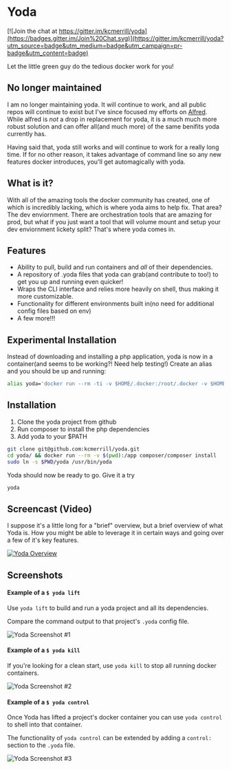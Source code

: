 # Yoda

[![Join the chat at https://gitter.im/kcmerrill/yoda](https://badges.gitter.im/Join%20Chat.svg)](https://gitter.im/kcmerrill/yoda?utm_source=badge&utm_medium=badge&utm_campaign=pr-badge&utm_content=badge)

Let the little green guy do the tedious docker work for you!

## No longer maintained 
I am no longer maintaining yoda. It will continue to work, and all public repos will continue to exist but I've since focused my efforts on [Alfred](https://github.com/kcmerrill/alfred). While alfred is _not_ a drop in replacement for yoda, it is a much much more robust solution and can offer all(and much more) of the same benifits yoda currently has. 

Having said that, yoda still works and will continue to work for a really long time. If for no other reason, it takes advantage of command line so any new features docker introduces, you'll get automagically with yoda. 

## What is it?
With all of the amazing tools the docker community has created, one of which is incredibly lacking, which is where yoda aims to help fix. That area? The dev enviornment. There are orchestration tools that are amazing for prod, but what if you just want a tool that will volume mount and setup your dev enviornment lickety split? That's where yoda comes in.

## Features
- Ability to pull, build and run containers and _all_ of their dependencies.
- A repository of .yoda files that yoda can grab(and contribute to too!) to get you up and running even quicker!
- Wraps the CLI interface and relies more heavily on shell, thus making it more customizable.
- Functionality for different environments built in(no need for additional config files based on env)
- A few more!!!

## Experimental Installation ##
Instead of downloading and installing a php application, yoda is now in a container(and seems to be working?! Need help testing!)
Create an alias and you should be up and running:

```bash
alias yoda='docker run --rm -ti -v $HOME/.docker:/root/.docker -v $HOME/.yoda:/yoda/.config -e containerized=true -h=$HOSTNAME -v /var/run/docker.sock:/var/run/docker.sock -v $(if [ $(dirname $PWD) == "/" ]; then echo $PWD; else dirname $PWD; fi):$(if [ $(dirname $PWD) == "/" ]; then echo $PWD; else dirname $PWD; fi) -v $HOME/.ssh:/root/.ssh -v $HOME/.yoda/shares:/yoda/www/share -w $PWD -u=$(id -u $USER) kcmerrill/yoda'
```

## Installation ##
1. Clone the yoda project from github
2. Run composer to install the php dependencies
3. Add yoda to your $PATH
```bash
git clone git@github.com:kcmerrill/yoda.git
cd yoda/ && docker run --rm -v $(pwd):/app composer/composer install
sudo ln -s $PWD/yoda /usr/bin/yoda
```

Yoda should now be ready to go. Give it a try
```bash
yoda
```

## Screencast (Video) ##
I suppose it's a little long for a "brief" overview, but a brief overview of what Yoda is. How you might be able to leverage it in certain ways and going over a few of it's key features.

[![Yoda Overview](http://i3.ytimg.com/vi/xY65f2gOTJs/hqdefault.jpg)](https://www.youtube.com/watch?v=xY65f2gOTJs)

## Screenshots ##

#### Example of a `$ yoda lift`
Use `yoda lift` to build and run a yoda project and all its dependencies.

Compare the command output to that project's `.yoda` config file.

![Yoda Screenshot #1](https://raw.githubusercontent.com/kcmerrill/yoda/master/screenshots/yoda_lift_config.png)

#### Example of a `$ yoda kill`
If you're looking for a clean start, use `yoda kill` to stop all running docker containers.

![Yoda Screenshot #2](https://raw.githubusercontent.com/kcmerrill/yoda/master/screenshots/3__tmux.png)

#### Example of a `$ yoda control`
Once Yoda has lifted a project's docker container you can use `yoda control` to shell into that container.

The functionality of `yoda control` can be extended by adding a `control:` section to the `.yoda` file.

![Yoda Screenshot #3](https://raw.githubusercontent.com/kcmerrill/yoda/master/screenshots/3__tmux_and_screenshots.png)

